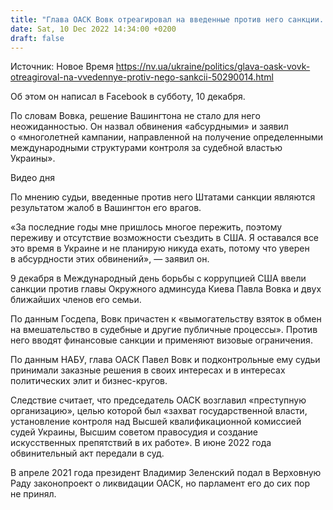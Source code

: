```yaml
---
title: "Глава ОАСК Вовк отреагировал на введенные против него санкции. Говорит, что проживет без поездок в США"
date: Sat, 10 Dec 2022 14:34:00 +0200
draft: false
---
```

Источник: Новое Время https://nv.ua/ukraine/politics/glava-oask-vovk-otreagiroval-na-vvedennye-protiv-nego-sankcii-50290014.html


 Об этом он написал в Facebook в субботу, 10 декабря.

По словам Вовка, решение Вашингтона не стало для него неожиданностью. Он назвал обвинения «абсурдными» и заявил о «многолетней кампании, направленной на получение определенными международными структурами контроля за судебной властью Украины».

 Видео дня   

По мнению судьи, введенные против него Штатами санкции являются результатом жалоб в Вашингтон его врагов.

«За последние годы мне пришлось многое пережить, поэтому переживу и отсутствие возможности съездить в США. Я оставался все это время в Украине и не планирую никуда ехать, потому что уверен в абсурдности этих обвинений», — заявил он.

9 декабря в Международный день борьбы с коррупцией США ввели санкции против главы Окружного админсуда Киева Павла Вовка и двух ближайших членов его семьи.

По данным Госдепа, Вовк причастен к «вымогательству взяток в обмен на вмешательство в судебные и другие публичные процессы». Против него вводят финансовые санкции и применяют визовые ограничения.

По данным НАБУ, глава ОАСК Павел Вовк и подконтрольные ему судьи принимали заказные решения в своих интересах и в интересах политических элит и бизнес-кругов.

Следствие считает, что председатель ОАСК возглавил «преступную организацию», целью которой был «захват государственной власти, установление контроля над Высшей квалификационной комиссией судей Украины, Высшим советом правосудия и создание искусственных препятствий в их работе». В июне 2022 года обвинительный акт передали в суд.

В апреле 2021 года президент Владимир Зеленский подал в Верховную Раду законопроект о ликвидации ОАСК, но парламент его до сих пор не принял.

